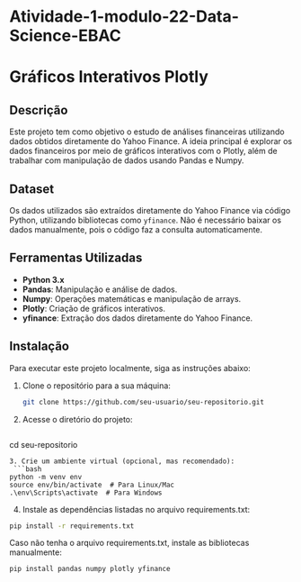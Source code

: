 # Atividade-1-modulo-22-Data-Science-EBAC

# Gráficos Interativos Plotly

## Descrição

Este projeto tem como objetivo o estudo de análises financeiras utilizando dados obtidos diretamente do Yahoo Finance. A ideia principal é explorar os dados financeiros por meio de gráficos interativos com o Plotly, além de trabalhar com manipulação de dados usando Pandas e Numpy.

## Dataset

Os dados utilizados são extraídos diretamente do Yahoo Finance via código Python, utilizando bibliotecas como `yfinance`. Não é necessário baixar os dados manualmente, pois o código faz a consulta automaticamente.

## Ferramentas Utilizadas

- **Python 3.x**
- **Pandas**: Manipulação e análise de dados.
- **Numpy**: Operações matemáticas e manipulação de arrays.
- **Plotly**: Criação de gráficos interativos.
- **yfinance**: Extração dos dados diretamente do Yahoo Finance.

## Instalação

Para executar este projeto localmente, siga as instruções abaixo:

1. Clone o repositório para a sua máquina:

   ```bash
   git clone https://github.com/seu-usuario/seu-repositorio.git

2. Acesse o diretório do projeto:
   ```bash
  cd seu-repositorio
  ```
3. Crie um ambiente virtual (opcional, mas recomendado):
   ```bash
python -m venv env
source env/bin/activate  # Para Linux/Mac
.\env\Scripts\activate  # Para Windows
```
4. Instale as dependências listadas no arquivo requirements.txt:
  ```bash
pip install -r requirements.txt
```
Caso não tenha o arquivo requirements.txt, instale as bibliotecas manualmente:
```bash
pip install pandas numpy plotly yfinance
```

